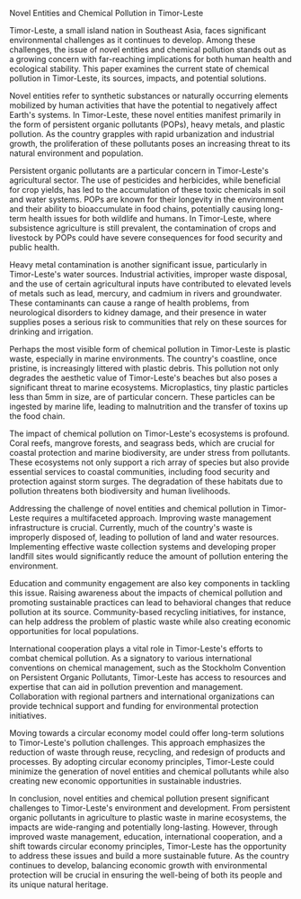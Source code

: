 Novel Entities and Chemical Pollution in Timor-Leste

Timor-Leste, a small island nation in Southeast Asia, faces significant environmental challenges as it continues to develop. Among these challenges, the issue of novel entities and chemical pollution stands out as a growing concern with far-reaching implications for both human health and ecological stability. This paper examines the current state of chemical pollution in Timor-Leste, its sources, impacts, and potential solutions.

Novel entities refer to synthetic substances or naturally occurring elements mobilized by human activities that have the potential to negatively affect Earth's systems. In Timor-Leste, these novel entities manifest primarily in the form of persistent organic pollutants (POPs), heavy metals, and plastic pollution. As the country grapples with rapid urbanization and industrial growth, the proliferation of these pollutants poses an increasing threat to its natural environment and population.

Persistent organic pollutants are a particular concern in Timor-Leste's agricultural sector. The use of pesticides and herbicides, while beneficial for crop yields, has led to the accumulation of these toxic chemicals in soil and water systems. POPs are known for their longevity in the environment and their ability to bioaccumulate in food chains, potentially causing long-term health issues for both wildlife and humans. In Timor-Leste, where subsistence agriculture is still prevalent, the contamination of crops and livestock by POPs could have severe consequences for food security and public health.

Heavy metal contamination is another significant issue, particularly in Timor-Leste's water sources. Industrial activities, improper waste disposal, and the use of certain agricultural inputs have contributed to elevated levels of metals such as lead, mercury, and cadmium in rivers and groundwater. These contaminants can cause a range of health problems, from neurological disorders to kidney damage, and their presence in water supplies poses a serious risk to communities that rely on these sources for drinking and irrigation.

Perhaps the most visible form of chemical pollution in Timor-Leste is plastic waste, especially in marine environments. The country's coastline, once pristine, is increasingly littered with plastic debris. This pollution not only degrades the aesthetic value of Timor-Leste's beaches but also poses a significant threat to marine ecosystems. Microplastics, tiny plastic particles less than 5mm in size, are of particular concern. These particles can be ingested by marine life, leading to malnutrition and the transfer of toxins up the food chain.

The impact of chemical pollution on Timor-Leste's ecosystems is profound. Coral reefs, mangrove forests, and seagrass beds, which are crucial for coastal protection and marine biodiversity, are under stress from pollutants. These ecosystems not only support a rich array of species but also provide essential services to coastal communities, including food security and protection against storm surges. The degradation of these habitats due to pollution threatens both biodiversity and human livelihoods.

Addressing the challenge of novel entities and chemical pollution in Timor-Leste requires a multifaceted approach. Improving waste management infrastructure is crucial. Currently, much of the country's waste is improperly disposed of, leading to pollution of land and water resources. Implementing effective waste collection systems and developing proper landfill sites would significantly reduce the amount of pollution entering the environment.

Education and community engagement are also key components in tackling this issue. Raising awareness about the impacts of chemical pollution and promoting sustainable practices can lead to behavioral changes that reduce pollution at its source. Community-based recycling initiatives, for instance, can help address the problem of plastic waste while also creating economic opportunities for local populations.

International cooperation plays a vital role in Timor-Leste's efforts to combat chemical pollution. As a signatory to various international conventions on chemical management, such as the Stockholm Convention on Persistent Organic Pollutants, Timor-Leste has access to resources and expertise that can aid in pollution prevention and management. Collaboration with regional partners and international organizations can provide technical support and funding for environmental protection initiatives.

Moving towards a circular economy model could offer long-term solutions to Timor-Leste's pollution challenges. This approach emphasizes the reduction of waste through reuse, recycling, and redesign of products and processes. By adopting circular economy principles, Timor-Leste could minimize the generation of novel entities and chemical pollutants while also creating new economic opportunities in sustainable industries.

In conclusion, novel entities and chemical pollution present significant challenges to Timor-Leste's environment and development. From persistent organic pollutants in agriculture to plastic waste in marine ecosystems, the impacts are wide-ranging and potentially long-lasting. However, through improved waste management, education, international cooperation, and a shift towards circular economy principles, Timor-Leste has the opportunity to address these issues and build a more sustainable future. As the country continues to develop, balancing economic growth with environmental protection will be crucial in ensuring the well-being of both its people and its unique natural heritage.